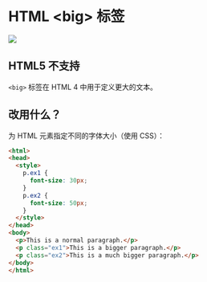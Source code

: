 HTML \<big> 标签
===

[![](https://shields.io/badge/HTML5-已弃用/过时-yellow?logo=HTML5)](https://caniuse.com/?search=<big>)

## HTML5 不支持

`<big>` 标签在 HTML 4 中用于定义更大的文本。

## 改用什么？

为 HTML 元素指定不同的字体大小（使用 CSS）：

```html idoc:preview:iframe
<html>
<head>
  <style>
    p.ex1 {
      font-size: 30px;
    }
    p.ex2 {
      font-size: 50px;
    }
  </style>
</head>
<body>
  <p>This is a normal paragraph.</p>
  <p class="ex1">This is a bigger paragraph.</p>
  <p class="ex2">This is a much bigger paragraph.</p>
</body>
</html>
```